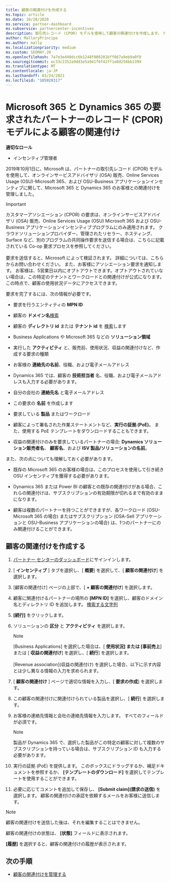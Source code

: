```yaml
---
title: 顧客の関連付けを作成する
ms.topic: article
ms.date: 10/28/2020
ms.service: partner-dashboard
ms.subservice: partnercenter-incentives
description: 取引先レコード (CPOR) モデルを使用して顧客の関連付けを作成します。 Microsoft 365 & Dynamics 365 の顧客の売上、使用状況、インセンティブを管理するのに役立ちます。
author: MalloryPrincipe
ms.author: mallp
ms.localizationpriority: medium
ms.custom: SEOMAY.20
ms.openlocfilehash: 7a7e3ed40dcc6b1248f008201bff667a9eb9a0f8
ms.sourcegitcommit: ec33c2352a9dd3e5a941f0f42ff1e8d256bb2399
ms.translationtype: MT
ms.contentlocale: ja-JP
ms.lasthandoff: 03/24/2021
ms.locfileid: "105028317"
---
```

# <a name="customer-associations-via-the-claimed-partner-of-record-cpor-model-for-microsoft-365-and-dynamics-365"></a>Microsoft 365 と Dynamics 365 の要求されたパートナーのレコード (CPOR) モデルによる顧客の関連付け


**適切なロール**

- インセンティブ管理者

2019年10月1日に、Microsoft は、パートナーの取引先レコード (CPOR) モデルを使用して、オンラインサービスアドバイザリ (OSA) 販売、Online Services Usage (OSU)-Microsoft 365、および OSU-Business アプリケーションインセンティブに関して、Microsoft 365 と Dynamics 365 のお客様との関連付けを管理しました。

>[!Important]
> カスタマーアソシエーション (CPOR) の要求は、オンラインサービスアドバイザリ (OSA) 販売、Online Services Usage (OSU) Microsoft 365 および OSU-Business アプリケーションインセンティブプログラムにのみ適用されます。 クラウドソリューションプロバイダー、管理されたリセラー、ホスティング、Surface など、別のプログラムの共同操作要求を送信する場合は、こちらに記載されている Co-op 要求プロセスを参照してください。 <br><br>要求を送信すると、Microsoft によって検証されます。 詳細については、こちらからお問い合わせください。 また、お客様にアソシエーション要求を通知します。 お客様は、5営業日以内にオプトアウトできます。オプトアウトされていない場合は、この特定のテナントとワークロードとの関連付けが公式になります。 この時点で、顧客の使用状況データにアクセスできます。 

要求を完了するには、次の情報が必要です。

- 要求を行うエンティティの **MPN ID**

- 顧客の **ドメイン名**[検索](find-ids-and-domain-names.md)

- 顧客の **ディレクトリ id** または **テナント id** を [検索](find-ids-and-domain-names.md)します

- Business Applications や Microsoft 365 などの **ソリューション領域**

- 実行した **アクティビティ** と、販売前、使用状況、収益の関連付けなど、作成する要求の種類

- お客様の **連絡先の名前**、役職、および電子メールアドレス

- Dynamics 365 では、顧客の **技術担当者** 名、役職、および電子メールアドレスも入力する必要があります。

- 自分の会社の **連絡先名** と電子メールアドレス

- この要求の **名前** を作成します

- 要求している **製品** またはワークロード

- 顧客によって署名された作業ステートメントなど、**実行の証拠 (PoE)**。 また、使用する PoE テンプレートをダウンロードすることもできます。

- 収益の関連付けのみを要求しているパートナーの場合: **Dynamics ソリューション販売者名**、 **顧客名**、および **ISV 製品/ソリューションの名前**。 

また、次の点についても理解しておく必要があります。

- 既存の Microsoft 365 のお客様の場合は、このプロセスを使用して引き続き OSU インセンティブを獲得する必要があります。

- Dynamics 365 または Power BI の顧客との既存の関連付けがある場合、これらの関連付けは、サブスクリプションの有効期限が切れるまで有効のままになります。

- 顧客は複数のパートナーを持つことができますが、各ワークロード (OSU-Microsoft 365 の場合) またはサブスクリプション (OSA-Sell アプリケーションと OSU-Business アプリケーションの場合) は、1つのパートナーにのみ関連付けることができます。

## <a name="create-a-customer-association"></a>顧客の関連付けを作成する

1. [パートナー センターのダッシュボード](https://partner.microsoft.com/dashboard/)にサインインします。

2. [ **インセンティブ** ] タブを選択し、[ **概要**] を選択して、[ **顧客の関連付け**] を選択します。

3. [顧客の関連付け] ページの上部で、[ **+ 顧客の関連付け**] を選択します。

4. 顧客に関連付けるパートナーの場所の **[MPN ID]** を選択し、顧客のドメイン名とディレクトリ ID を追加します。 [検索する文字列](find-ids-and-domain-names.md)

5. **[続行]** をクリックします。

6. ソリューションの **区分** と **アクティビティ** を選択します。 

   >[!Note]
   >
   >[Business Applications] を選択した場合は、[ **使用状況] または [事前売上**] または [ **収益の関連付け**] を選択し、[ **続行**] を選択します。 
   <br><br>[Revenue association]\(収益の関連付け\) を選択した場合、以下に示す内容とは少し異なる情報の入力を求められます。

7. [ **顧客の関連付け** ] ページで適切な情報を入力し、[ **要求の作成**] を選択します。

8. この顧客の関連付けに関連付けられている製品を選択し、[ **続行**] を選択します。

9. お客様の連絡先情報と会社の連絡先情報を入力します。 すべてのフィールドが必須です。 

   >[!NOTE]
   >製品が Dynamics 365 で、選択した製品がこの特定の顧客に対して複数のサブスクリプションを持っている場合は、サブスクリプション ID も入力する必要があります。

10. 実行の証拠 (PoE) を提供します。 このボックスにドラッグするか、補足ドキュメントを参照するか、 **[テンプレートのダウンロード]** を選択してテンプレートを使用することができます。 

11. 必要に応じてコメントを追加して保存し、 **[Submit claim]\(請求の送信\)** を選択します。 顧客の関連付けの承認を依頼するメールをお客様に送信します。

   >[!NOTE]
   >顧客の関連付けを送信した後は、それを編集することはできません。

顧客の関連付けの状態は、 **[状態]** フィールドに表示されます。

**[履歴]** を選択すると、顧客の関連付けの履歴が表示されます。

## <a name="next-steps"></a>次の手順

- [顧客の関連付けを管理する](incentives-manage-customer-associations.md)